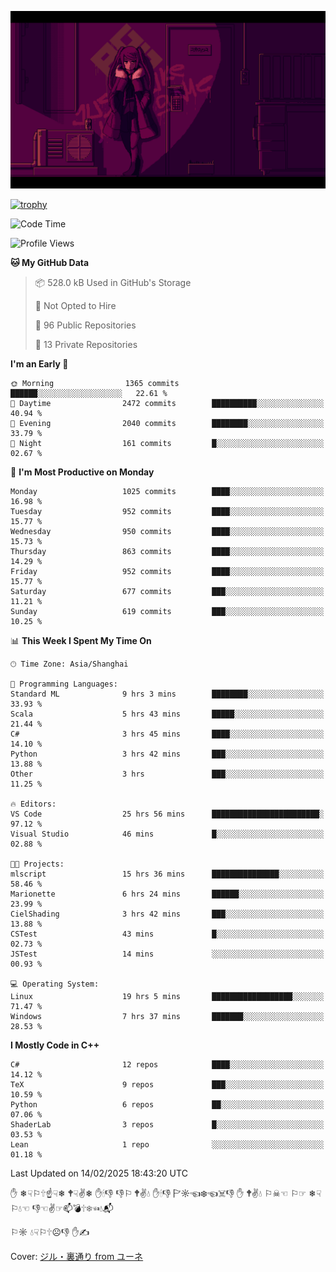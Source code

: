 ![](imgs/main.png)

[![trophy](https://github-profile-trophy.vercel.app/?username=NeilKleistGao&theme=dracula)](https://github.com/ryo-ma/github-profile-trophy)

<!--START_SECTION:waka-->
![Code Time](http://img.shields.io/badge/Code%20Time-1%2C636%20hrs%2020%20mins-blue)

![Profile Views](http://img.shields.io/badge/Profile%20Views-0-blue)

**🐱 My GitHub Data** 

> 📦 528.0 kB Used in GitHub's Storage 
 > 
> 🚫 Not Opted to Hire
 > 
> 📜 96 Public Repositories 
 > 
> 🔑 13 Private Repositories 
 > 
**I'm an Early 🐤** 

```text
🌞 Morning                1365 commits        ██████░░░░░░░░░░░░░░░░░░░   22.61 % 
🌆 Daytime                2472 commits        ██████████░░░░░░░░░░░░░░░   40.94 % 
🌃 Evening                2040 commits        ████████░░░░░░░░░░░░░░░░░   33.79 % 
🌙 Night                  161 commits         █░░░░░░░░░░░░░░░░░░░░░░░░   02.67 % 
```
📅 **I'm Most Productive on Monday** 

```text
Monday                   1025 commits        ████░░░░░░░░░░░░░░░░░░░░░   16.98 % 
Tuesday                  952 commits         ████░░░░░░░░░░░░░░░░░░░░░   15.77 % 
Wednesday                950 commits         ████░░░░░░░░░░░░░░░░░░░░░   15.73 % 
Thursday                 863 commits         ████░░░░░░░░░░░░░░░░░░░░░   14.29 % 
Friday                   952 commits         ████░░░░░░░░░░░░░░░░░░░░░   15.77 % 
Saturday                 677 commits         ███░░░░░░░░░░░░░░░░░░░░░░   11.21 % 
Sunday                   619 commits         ███░░░░░░░░░░░░░░░░░░░░░░   10.25 % 
```


📊 **This Week I Spent My Time On** 

```text
🕑︎ Time Zone: Asia/Shanghai

💬 Programming Languages: 
Standard ML              9 hrs 3 mins        ████████░░░░░░░░░░░░░░░░░   33.93 % 
Scala                    5 hrs 43 mins       █████░░░░░░░░░░░░░░░░░░░░   21.44 % 
C#                       3 hrs 45 mins       ████░░░░░░░░░░░░░░░░░░░░░   14.10 % 
Python                   3 hrs 42 mins       ███░░░░░░░░░░░░░░░░░░░░░░   13.88 % 
Other                    3 hrs               ███░░░░░░░░░░░░░░░░░░░░░░   11.25 % 

🔥 Editors: 
VS Code                  25 hrs 56 mins      ████████████████████████░   97.12 % 
Visual Studio            46 mins             █░░░░░░░░░░░░░░░░░░░░░░░░   02.88 % 

🐱‍💻 Projects: 
mlscript                 15 hrs 36 mins      ███████████████░░░░░░░░░░   58.46 % 
Marionette               6 hrs 24 mins       ██████░░░░░░░░░░░░░░░░░░░   23.99 % 
CielShading              3 hrs 42 mins       ███░░░░░░░░░░░░░░░░░░░░░░   13.88 % 
CSTest                   43 mins             █░░░░░░░░░░░░░░░░░░░░░░░░   02.73 % 
JSTest                   14 mins             ░░░░░░░░░░░░░░░░░░░░░░░░░   00.93 % 

💻 Operating System: 
Linux                    19 hrs 5 mins       ██████████████████░░░░░░░   71.47 % 
Windows                  7 hrs 37 mins       ███████░░░░░░░░░░░░░░░░░░   28.53 % 
```

**I Mostly Code in C++** 

```text
C#                       12 repos            ████░░░░░░░░░░░░░░░░░░░░░   14.12 % 
TeX                      9 repos             ███░░░░░░░░░░░░░░░░░░░░░░   10.59 % 
Python                   6 repos             ██░░░░░░░░░░░░░░░░░░░░░░░   07.06 % 
ShaderLab                3 repos             █░░░░░░░░░░░░░░░░░░░░░░░░   03.53 % 
Lean                     1 repo              ░░░░░░░░░░░░░░░░░░░░░░░░░   01.18 % 
```




 Last Updated on 14/02/2025 18:43:20 UTC
<!--END_SECTION:waka-->

✋ ❄☟⚐🕆☝☟❄ 🕈☟✌❄ ✋🕯👎 👎⚐ 🕈✌💧 ✋🕯👎 🏱☼☜❄☜☠👎 ✋ 🕈✌💧 ⚐☠☜ ⚐☞ ❄☟⚐💧☜ 👎☜✌☞📫💣🕆❄☜💧📬

⚐☼ 💧☟⚐🕆☹👎 ✋✍

Cover: [ジル・裏通り from ユーネ](https://www.pixiv.net/artworks/62127066)
